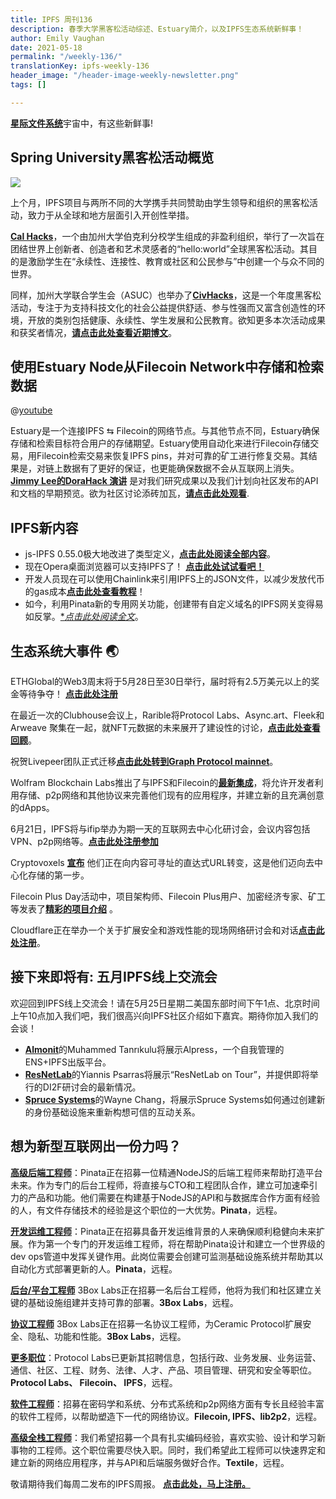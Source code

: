 ```yaml
---
title: IPFS 周刊136
description: 春季大学黑客松活动综述、Estuary简介，以及IPFS生态系统新鲜事！
author: Emily Vaughan
date: 2021-05-18
permalink: "/weekly-136/"
translationKey: ipfs-weekly-136
header_image: "/header-image-weekly-newsletter.png"
tags: []

---
```

[**星际文件系统**](https://ipfs.tech/)宇宙中，有这些新鲜事!

## Spring University黑客松活动概览

![](../assets/spring-university-hackathons.png)

上个月，IPFS项目与两所不同的大学携手共同赞助由学生领导和组织的黑客松活动，致力于从全球和地方层面引入开创性举措。

[**Cal Hacks**](https://helloworld.calhacks.io/)，一个由加州大学伯克利分校学生组成的非盈利组织，举行了一次旨在团结世界上创新者、创造者和艺术灵感者的“hello:world”全球黑客松活动。其目的是激励学生在“永续性、连接性、教育或社区和公民参与”中创建一个与众不同的世界。

同样，加州大学联合学生会（ASUC）也举办了[**CivHacks**](https://www.civhacks.com/)，这是一个年度黑客松活动，专注于为支持科技文化的社会公益提供舒适、参与性强而又富含创造性的环境，开放的类别包括健康、永续性、学生发展和公民教育。欲知更多本次活动成果和获奖者情况，[**请点击此处查看近期博文**](https://blog.ipfs.tech/2021-05-18-spring-hackathons/)。

## 使用Estuary Node从Filecoin Network中存储和检索数据

@[youtube](3hbtHcn0Piw)

Estuary是一个连接IPFS ⇆ Filecoin的网络节点。与其他节点不同，Estuary确保存储和检索目标符合用户的存储期望。Estuary使用自动化来进行Filecoin存储交易，用Filecoin检索交易来恢复IPFS pins，并对可靠的矿工进行修复交易。其结果是，对链上数据有了更好的保证，也更能确保数据不会从互联网上消失。[**Jimmy Lee的DoraHack 演讲**](https://youtu.be/3hbtHcn0Piw?t=2460) 是对我们研究成果以及我们计划向社区发布的API和文档的早期预览。欲为社区讨论添砖加瓦，[**请点击此处观看**](https://github.com/filecoin-project/community/discussions/105).

## IPFS新内容

* js-IPFS 0.55.0极大地改进了类型定义，[**点击此处阅读全部内容**](https://blog.ipfs.tech/2021-05-11-js-ipfs-0-55/)。
* 现在Opera桌面浏览器可以支持IPFS了！ [**点击此处试试看吧！**](https://www.opera.com/computer)
* 开发人员现在可以使用Chainlink来引用IPFS上的JSON文件，以减少发放代币的gas成本[**点击此处查看教程**](https://blog.chain.link/fetch-ipfs-api-data-token-distribution/)！
* 如今，利用Pinata新的专用网关功能，创建带有自定义域名的IPFS网关变得易如反掌。[*_点击此处阅读全文_](https://www.coywolf.news/webmaster/dedicated-ipfs-gateway-custom-domain/)。

## 生态系统大事件 🌏

ETHGlobal的Web3周末将于5月28日至30日举行，届时将有2.5万美元以上的奖金等待争夺！ [**点击此处注册**](https://web3.ethglobal.co/)

在最近一次的Clubhouse会议上，Rarible将Protocol Labs、Async.art、Fleek和Arweave 聚集在一起，就NFT元数据的未来展开了建设性的讨论，[**点击此处查看回顾**](https://rarible.medium.com/meet-metadata-guardians-trying-to-make-your-nft-collection-available-100-years-from-now-60a18baeed6c)。

祝贺Livepeer团队正式迁移[**点击此处转到Graph Protocol mainnet**](https://medium.com/livepeer-blog/livepeer-is-one-of-the-graph-protocols-first-ten-mainnet-migration-partners-90f1c5a23a24)。

Wolfram Blockchain Labs推出了与IPFS和Filecoin的[**最新集成**](https://filecoin.io/blog/posts/wolfram-blockchain-labs-expanding-storage-functionality-with-ipfs-filecoin-for-dapp-development/)，将允许开发者利用存储、p2p网络和其他协议来完善他们现有的应用程序，并建立新的且充满创意的dApps。

6月21日，IPFS将与ifip举办为期一天的互联网去中心化研讨会，会议内容包括VPN、p2p网络等。[**点击此处注册参加**](https://networking.ifip.org/2021/registration)

Cryptovoxels [**宣布**](https://twitter.com/cryptovoxels/status/1174521499002253312) 他们正在向内容可寻址的直达式URL转变，这是他们迈向去中心化存储的第一步。

Filecoin Plus Day活动中，项目架构师、Filecoin Plus用户、加密经济专家、矿工等发表了[**精彩的项目介绍**](https://www.youtube.com/watch?v=wP4Bk8lBNUc) 。

Cloudflare正在举办一个关于扩展安全和游戏性能的现场网络研讨会和对话[**点击此处注册**](https://t.co/CBkw2d8Vkp?amp=1)。

## 接下来即将有: 五月IPFS线上交流会

欢迎回到IPFS线上交流会！请在5月25日星期二美国东部时间下午1点、北京时间上午10点加入我们吧，我们很高兴向IPFS社区介绍如下嘉宾。期待你加入我们的会谈！

* [**Almonit**](https://almonit.eth.link/#/)的Muhammed Tanrıkulu将展示Alpress，一个自我管理的ENS+IPFS出版平台。
* [**ResNetLab**](https://research.protocol.ai/tutorials/resnetlab-on-tour/)的Yiannis Psarras将展示“ResNetLab on Tour”，并提供即将举行的DI2F研讨会的最新情况。
* [**Spruce Systems**](https://www.spruceid.com/)的Wayne Chang，将展示Spruce Systems如何通过创建新的身份基础设施来重新构想可信的互动关系。

## 想为新型互联网出一份力吗？

[**高级后端工程师**](https://pinata.cloud/careers#2)：Pinata正在招募一位精通NodeJS的后端工程师来帮助打造平台未来。作为专门的后台工程师，将直接与CTO和工程团队合作，建立可加速牵引力的产品和功能。他们需要在构建基于NodeJS的API和与数据库合作方面有经验的人，有文件存储技术的经验是这个职位的一大优势。**Pinata**，远程。

[**开发运维工程师**](https://pinata.cloud/careers#1)：Pinata正在招募具备开发运维背景的人来确保顺利稳健向未来扩展。作为第一个专门的开发运维工程师，将在帮助Pinata设计和建立一个世界级的dev ops管道中发挥关键作用。此岗位需要会创建可监测基础设施系统并帮助其以自动化方式部署更新的人。**Pinata**，远程。

[**后台/平台工程师**](https://jobs.lever.co/3box) 3Box Labs正在招募一名后台工程师，他将为我们和社区建立关键的基础设施组建并支持可靠的部署。**3Box Labs**，远程。

[**协议工程师**](https://jobs.lever.co/3box) 3Box Labs正在招募一名协议工程师，为Ceramic Protocol扩展安全、隐私、功能和性能。**3Box Labs**，远程。

[**更多职位**](https://jobs.lever.co/protocol)：Protocol Labs已更新其招聘信息，包括行政、业务发展、业务运营、通信、社区、工程、财务、法律、人才、产品、项目管理、研究和安全等职位。**Protocol Labs、 Filecoin、 IPFS**，远程。

[**软件工程师**](https://jobs.lever.co/protocol)：招募在密码学和系统、分布式系统和p2p网络方面有专长且经验丰富的软件工程师，以帮助塑造下一代的网络协议。**Filecoin, IPFS、lib2p2**，远程。

[**高级全栈工程师**](https://textile.breezy.hr/p/d59ca1308346-senior-full-stack-engineer)：我们希望招募一个具有扎实编码经验，喜欢实验、设计和学习新事物的工程师。这个职位需要尽快入职。同时，我们希望此工程师可以快速界定和建立新的网络应用程序，并与API和后端服务做好合作。**Textile**，远程。

敬请期待我们每周二发布的IPFS周报。 [**点击此处，马上注册。**](https://ipfs.us4.list-manage.com/subscribe?u=25473244c7d18b897f5a1ff6b&id=cad54b2230)